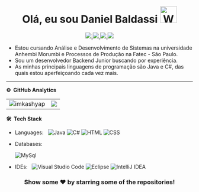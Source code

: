 <!--![](https://github.com/imKashyap/imKashyap/blob/master/banner.png)-->
<p align="center"> <h1 align="center"> Olá, eu sou Daniel Baldassi <img src="https://raw.githubusercontent.com/nixin72/nixin72/master/wave.gif" 
         alt="Waving hand animated gif"
         height="45"
         width="45" /></h1> </p>
<p align="center">
<a href="https://www.linkedin.com/in/imkashyap/"><img src="https://img.shields.io/badge/LinkedIn-0077B5?style=for-the-badge&logo=linkedin&logoColor=white"/> </a>
<a href="https://twitter.com/imkashyap_/"><img src="https://img.shields.io/badge/Twitter-1DA1F2?style=for-the-badge&logo=twitter&logoColor=white"/> </a>
<a href="https://www.instagram.com/pain_daniasrayan/?hl=pt"><img src="https://img.shields.io/badge/Instagram-E4405F?style=for-the-badge&logo=instagram&logoColor=white"/> </a>
<a href="mailto:daniasrayan.com@gmail.com"><img src="https://img.shields.io/badge/Gmail-D14836?style=for-the-badge&logo=gmail&logoColor=white"/> </a>
</p>



* Estou cursando Análise e Desenvolvimento de Sistemas na universidade Anhembi Morumbi e Processos de Produção na Fatec - São Paulo.
* Sou um desenvolvedor Backend Junior buscando por experiência.
* As minhas principais linguagens de programação são Java e C#, das quais estou aperfeiçoando cada vez mais.

***
**⚙️ &nbsp;GitHub Analytics**
<table style="width:100%">
  <tr>
    <td> <img src="https://github-readme-stats.vercel.app/api?username=imkashyap&show_icons=true&theme=dark&locale=en&hide_border=true" alt="imkashyap" /></td>
    <td><img src="https://github-readme-stats.vercel.app/api/top-langs/?username=imKashyap&theme=dark&hide_border=true&layout=compact"></td>
  </tr>
</table>



**🛠 &nbsp;Tech Stack**

- Languages: &nbsp;
  ![Java](https://img.shields.io/badge/-Java-333333?style=flat&logo=Java&logoColor=007ACC)
  ![C#](https://img.shields.io/badge/-C%23-blue)
  ![HTML](https://img.shields.io/badge/-HTML-333333?style=flat&logo=HTML5)
  ![CSS](https://img.shields.io/badge/-CSS-333333?style=flat&logo=CSS3&logoColor=1572B6)
  
 


- Databases:  &nbsp;
  
  ![MySql](https://img.shields.io/badge/-MySql-333333?style=flat&logo=mysql)

- IDEs: &nbsp;
  ![Visual Studio Code](https://img.shields.io/badge/-Visual%20Studio%20Code-333333?style=flat&logo=visual-studio-code&logoColor=007ACC)
  ![Eclipse](https://img.shields.io/badge/-Eclipse-333333?style=flat&logo=eclipse)
  ![IntelliJ IDEA](https://img.shields.io/badge/-IntelliJ%20IDEA-333333?style=flat&logo=intellij-idea&logoColor=f70486)


<div align="center">

### Show some ❤️ by starring some of the repositories!

</div>
